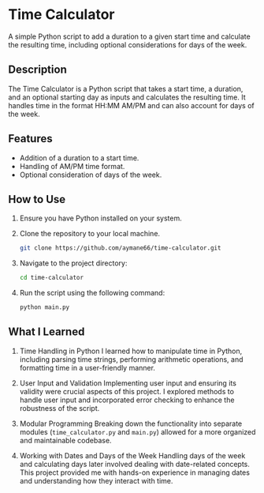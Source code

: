 # Time Calculator

A simple Python script to add a duration to a given start time and calculate the resulting time, including optional considerations for days of the week.


## Description

The Time Calculator is a Python script that takes a start time, a duration, and an optional starting day as inputs and calculates the resulting time. It handles time in the format HH:MM AM/PM and can also account for days of the week.

## Features

- Addition of a duration to a start time.
- Handling of AM/PM time format.
- Optional consideration of days of the week.

## How to Use

1. Ensure you have Python installed on your system.
2. Clone the repository to your local machine.

   ```bash
   git clone https://github.com/aymane66/time-calculator.git

3. Navigate to the project directory:
    ```bash
    cd time-calculator

4. Run the script using the following command:
    ```bash
    python main.py


## What I Learned

1. Time Handling in Python
I learned how to manipulate time in Python, including parsing time strings, performing arithmetic operations, and formatting time in a user-friendly manner.

2. User Input and Validation
Implementing user input and ensuring its validity were crucial aspects of this project. I explored methods to handle user input and incorporated error checking to enhance the robustness of the script.

3. Modular Programming
Breaking down the functionality into separate modules (`time_calculator.py` and `main.py`) allowed for a more organized and maintainable codebase.

4. Working with Dates and Days of the Week
Handling days of the week and calculating days later involved dealing with date-related concepts. This project provided me with hands-on experience in managing dates and understanding how they interact with time.
